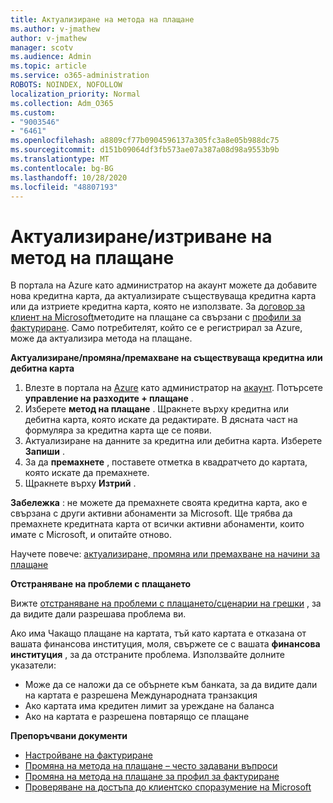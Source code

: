 ```yaml
---
title: Актуализиране на метода на плащане
ms.author: v-jmathew
author: v-jmathew
manager: scotv
ms.audience: Admin
ms.topic: article
ms.service: o365-administration
ROBOTS: NOINDEX, NOFOLLOW
localization_priority: Normal
ms.collection: Adm_O365
ms.custom:
- "9003546"
- "6461"
ms.openlocfilehash: a8809cf77b0904596137a305fc3a8e05b988dc75
ms.sourcegitcommit: d151b09064df3fb573ae07a387a08d98a9553b9b
ms.translationtype: MT
ms.contentlocale: bg-BG
ms.lasthandoff: 10/28/2020
ms.locfileid: "48807193"
---
```

# <a name="updatedelete-payment-method"></a>Актуализиране/изтриване на метод на плащане

В портала на Azure като администратор на акаунт можете да добавите нова кредитна карта, да актуализирате съществуваща кредитна карта или да изтриете кредитна карта, която не използвате. За [договор за клиент на Microsoft](https://docs.microsoft.com/azure/billing/billing-how-to-change-credit-card?WT.mc_id=Portal-Microsoft_Azure_Support#check-access-to-a-microsoft-customer-agreement)методите на плащане са свързани с [профили за фактуриране](https://docs.microsoft.com/azure/billing/billing-how-to-change-credit-card?WT.mc_id=Portal-Microsoft_Azure_Support#change-payment-method-for-a-billing-profile). Само потребителят, който се е регистрирал за Azure, може да актуализира метода на плащане.

**Актуализиране/промяна/премахване на съществуваща кредитна или дебитна карта**

1.  Влезте в портала на [Azure](https://portal.azure.com/) като администратор на [акаунт](https://docs.microsoft.com/azure/billing/billing-subscription-transfer?WT.mc_id=Portal-Microsoft_Azure_Support#whoisaa). Потърсете **управление на разходите + плащане** .
2.  Изберете **метод на плащане** . Щракнете върху кредитна или дебитна карта, която искате да редактирате. В дясната част на формуляра за кредитна карта ще се появи.
3.  Актуализиране на данните за кредитна или дебитна карта. Изберете **Запиши** .
4.  За да **премахнете** , поставете отметка в квадратчето до картата, която искате да премахнете.
5.  Щракнете върху **Изтрий** .

**Забележка** : не можете да премахнете своята кредитна карта, ако е свързана с други активни абонаменти за Microsoft. Ще трябва да премахнете кредитната карта от всички активни абонаменти, които имате с Microsoft, и опитайте отново.

Научете повече: [актуализиране, промяна или премахване на начини за плащане](https://docs.microsoft.com/azure/billing/billing-how-to-change-credit-card?WT.mc_id=Portal-Microsoft_Azure_Support)

**Отстраняване на проблеми с плащането**

Вижте [отстраняване на проблеми с плащането/сценарии на грешки](https://support.microsoft.com/help/4505172/troubleshooting-payment-issues) , за да видите дали разрешава проблема ви.

Ако има Чакащо плащане на картата, тъй като картата е отказана от вашата финансова институция, моля, свържете се с вашата **финансова институция** , за да отстраните проблема. Използвайте долните указатели:

- Може да се наложи да се обърнете към банката, за да видите дали на картата е разрешена Международната транзакция
- Ако картата има кредитен лимит за уреждане на баланса
- Ако на картата е разрешена повтарящо се плащане

**Препоръчвани документи**

- [Настройване на фактуриране](https://azure.microsoft.com/pricing/invoicing/)
- [Промяна на метода на плащане – често задавани въпроси](https://docs.microsoft.com/azure/billing/billing-how-to-change-credit-card?WT.mc_id=Portal-Microsoft_Azure_Support#frequently-asked-questions)
- [Промяна на метода на плащане за профил за фактуриране](https://docs.microsoft.com/azure/billing/billing-how-to-change-credit-card?WT.mc_id=Portal-Microsoft_Azure_Support#change-payment-method-for-a-billing-profile)
- [Проверяване на достъпа до клиентско споразумение на Microsoft](https://docs.microsoft.com/azure/billing/billing-how-to-change-credit-card?WT.mc_id=Portal-Microsoft_Azure_Support#check-access-to-a-microsoft-customer-agreement)

